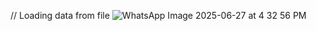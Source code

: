 // Loading data from file
![WhatsApp Image 2025-06-27 at 4 32 56 PM](https://github.com/user-attachments/assets/24bebcb0-0335-408d-8d65-ac32eeec9df8)
